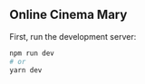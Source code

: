 

## Online Cinema Mary


First, run the development server:

```bash
npm run dev
# or
yarn dev
```



